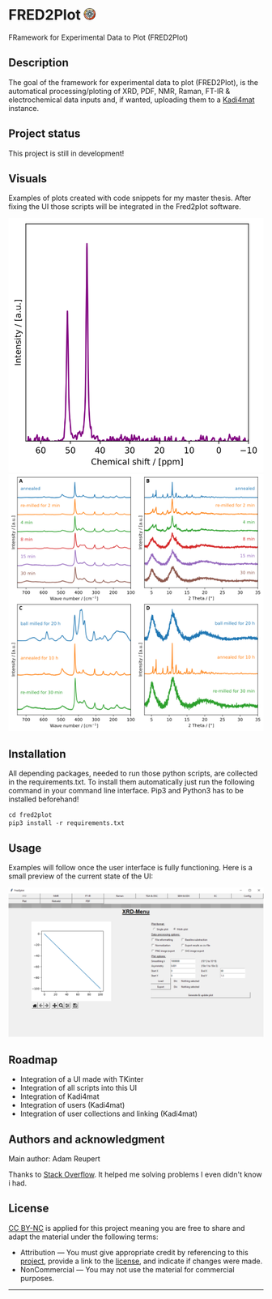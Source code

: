 # FRED2Plot <img src="https://github.com/adamreupert/fred2plot/blob/main/Github/logo.png" width="23"/>
FRamework for Experimental Data to Plot (FRED2Plot)

## Description
The goal of the framework for experimental data to plot (FRED2Plot), is the automatical processing/ploting of XRD, PDF, NMR, Raman, FT-IR & electrochemical data inputs and, if wanted, uploading them to a [Kadi4mat](https://kadi.iam-cms.kit.edu/) instance.

## Project status
This project is still in development!

## Visuals
Examples of plots created with code snippets for my master thesis. After fixing the UI those scripts will be integrated in the Fred2plot software.

![alt text](Github/NMR_example.svg "NMR example")
<br>
![alt text](Github/fig_06.png "Multiplot example")


## Installation
All depending packages, needed to run those python scripts, are collected in the requirements.txt. To install them automatically just run the following command in your command line interface. 
Pip3 and Python3 has to be installed beforehand!

```
cd fred2plot
pip3 install -r requirements.txt
```

## Usage
Examples will follow once the user interface is fully functioning. Here is a small preview of the current state of the UI:

![alt text](Github/example.png "Preview UI")


## Roadmap
- Integration of a UI made with TKinter
- Integration of all scripts into this UI
- Integration of Kadi4mat
- Integration of users (Kadi4mat)
- Integration of user collections and linking (Kadi4mat)

## Authors and acknowledgment
Main author: Adam Reupert

Thanks to [Stack Overflow](https://stackoverflow.com/). It helped me solving problems I even didn't know i had.

## License
[CC BY-NC](https://creativecommons.org/licenses/by-nc/4.0/legalcode) is applied for this project meaning you are free to share and adapt the material under the following terms:
- Attribution — You must give appropriate credit by referencing to this [project](https://github.com/adamreupert/fred2plot), provide a link to the [license](https://creativecommons.org/licenses/by-nc/4.0/legalcode), and indicate if changes were made. 
- NonCommercial — You may not use the material for commercial purposes. 

***
